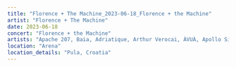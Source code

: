 ```yaml
---
title: "Florence + The Machine_2023-06-18_Florence + the Machine"
artist: "Florence + The Machine"
date: 2023-06-18
concert: "Florence + the Machine"
artists: "Apache 207, Baia, Adriatique, Arthur Verocai, ÀVUÀ, Apollo Sissi, Beatsteaks, Florence + the Machine, Ay Wing, BADBADNOTGOOD, BK, Bon Jour"
location: "Arena"
location_details: "Pula, Croatia"
---
```

